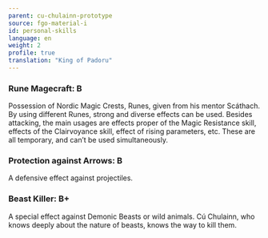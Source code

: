 ```yaml
---
parent: cu-chulainn-prototype
source: fgo-material-i
id: personal-skills
language: en
weight: 2
profile: true
translation: "King of Padoru"
---
```


### Rune Magecraft: B

Possession of Nordic Magic Crests, Runes, given from his mentor Scáthach. By using different Runes, strong and diverse effects can be used. Besides attacking, the main usages are effects proper of the Magic Resistance skill, effects of the Clairvoyance skill, effect of rising parameters, etc. These are all temporary, and can’t be used simultaneously.

### Protection against Arrows: B

A defensive effect against projectiles.

### Beast Killer: B+

A special effect against Demonic Beasts or wild animals. Cú Chulainn, who knows deeply about the nature of beasts, knows the way to kill them.
